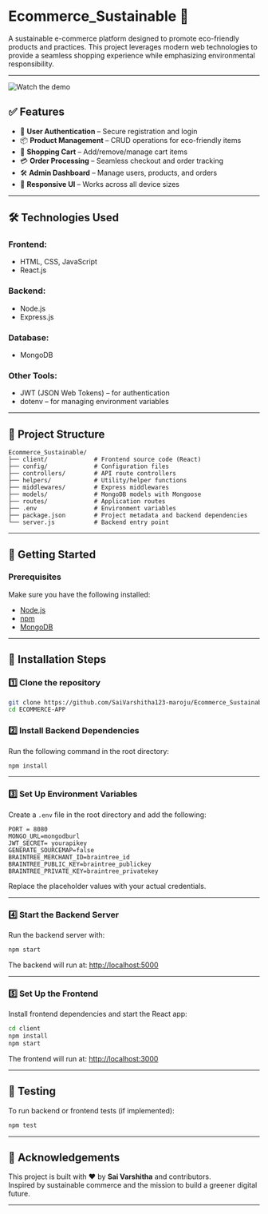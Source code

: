 # Ecommerce_Sustainable 🌱

A sustainable e-commerce platform designed to promote eco-friendly products and practices. This project leverages modern web technologies to provide a seamless shopping experience while emphasizing environmental responsibility.

---
![Watch the demo](https://drive.google.com/file/d/1DaBeMogxqvIaefJIFMBSSOi0y695dJzP/view?usp=drive_link)

## ✅ Features

- 🔐 **User Authentication** – Secure registration and login  
- 📦 **Product Management** – CRUD operations for eco-friendly items  
- 🛒 **Shopping Cart** – Add/remove/manage cart items  
- 💳 **Order Processing** – Seamless checkout and order tracking  
- 🛠️ **Admin Dashboard** – Manage users, products, and orders  
- 📱 **Responsive UI** – Works across all device sizes  

---

## 🛠 Technologies Used

### Frontend:
- HTML, CSS, JavaScript  
- React.js  

### Backend:
- Node.js  
- Express.js  

### Database:
- MongoDB  

### Other Tools:
- JWT (JSON Web Tokens) – for authentication  
- dotenv – for managing environment variables  

---

## 📁 Project Structure

```
Ecommerce_Sustainable/
├── client/             # Frontend source code (React)
├── config/             # Configuration files
├── controllers/        # API route controllers
├── helpers/            # Utility/helper functions
├── middlewares/        # Express middlewares
├── models/             # MongoDB models with Mongoose
├── routes/             # Application routes
├── .env                # Environment variables
├── package.json        # Project metadata and backend dependencies
└── server.js           # Backend entry point
```

---

## 🚀 Getting Started

### Prerequisites

Make sure you have the following installed:

- [Node.js](https://nodejs.org/)
- [npm](https://www.npmjs.com/)
- [MongoDB](https://www.mongodb.com/)

---

## 🧩 Installation Steps

### 1️⃣ Clone the repository

```bash
git clone https://github.com/SaiVarshitha123-maroju/Ecommerce_Sustainable.git
cd ECOMMERCE-APP
```

### 2️⃣ Install Backend Dependencies

Run the following command in the root directory:

```bash
npm install
```

---

### 3️⃣ Set Up Environment Variables

Create a `.env` file in the root directory and add the following:

```env
PORT = 8080
MONGO_URL=mongodburl
JWT_SECRET= yourapikey
GENERATE_SOURCEMAP=false
BRAINTREE_MERCHANT_ID=braintree_id
BRAINTREE_PUBLIC_KEY=braintree_publickey
BRAINTREE_PRIVATE_KEY=braintree_privatekey
```

Replace the placeholder values with your actual credentials.

---

### 4️⃣ Start the Backend Server

Run the backend server with:

```bash
npm start
```

The backend will run at: [http://localhost:5000](http://localhost:5000)

---

### 5️⃣ Set Up the Frontend

Install frontend dependencies and start the React app:

```bash
cd client
npm install
npm start
```

The frontend will run at: [http://localhost:3000](http://localhost:3000)

---

## 🧪 Testing

To run backend or frontend tests (if implemented):

```bash
npm test
```

---

## 🙌 Acknowledgements

This project is built with ❤️ by **Sai Varshitha** and contributors.  
Inspired by sustainable commerce and the mission to build a greener digital future.

---
